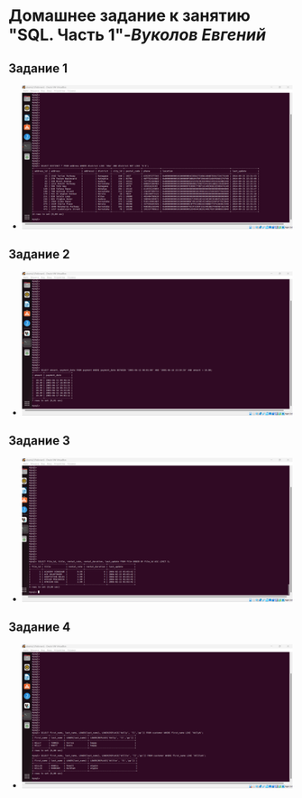 # **Домашнее задание к занятию "SQL. Часть 1"**-***Вуколов Евгений***

## Задание 1

- ![scrinshot](https://github.com/Evgenii-379/12-03.md/blob/main/Снимок%20экрана%202024-04-14%20110151.png)

## Задание 2

- ![scrinshot](https://github.com/Evgenii-379/12-03.md/blob/main/Снимок%20экрана%202024-04-15%20165928.png)

## Задание 3

- ![scrinshot](https://github.com/Evgenii-379/12-03.md/blob/main/Снимок%20экрана%202024-04-15%20173300.png)

## Задание 4

- ![scrinshot](https://github.com/Evgenii-379/12-03.md/blob/main/Снимок%20экрана%202024-04-16%20235115.png)



